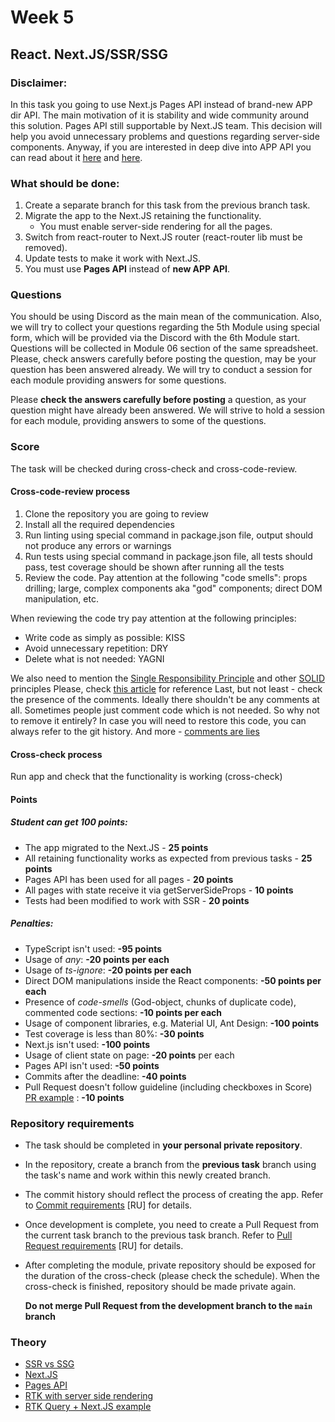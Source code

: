 # Week 5

## React. Next.JS/SSR/SSG

### Disclaimer:

In this task you going to use Next.js Pages API instead of brand-new APP dir API. The main motivation of it is stability and wide community around this solution. Pages API still supportable by Next.JS team. This decision will help you avoid unnecessary problems and questions regarding server-side components. Anyway, if you are interested in deep dive into APP API you can read about it [here](https://nextjs.org/docs/app/building-your-application/routing) and [here](https://github.com/reactjs/rfcs/blob/main/text/0188-server-components.md).

### What should be done:

1. Create a separate branch for this task from the previous branch task.
2. Migrate the app to the Next.JS retaining the functionality.
   - You must enable server-side rendering for all the pages.
3. Switch from react-router to Next.JS router (react-router lib must be removed).
4. Update tests to make it work with Next.JS.
5. You must use **Pages API** instead of **new APP API**.

### Questions

You should be using Discord as the main mean of the communication.
Also, we will try to collect your questions regarding the 5th Module using special form, which will be provided via the Discord with the 6th Module start. Questions will be collected in Module 06 section of the same spreadsheet. Please, check answers carefully before posting the question, may be your question has been answered already.
We will try to conduct a session for each module providing answers for some questions.

Please **check the answers carefully before posting** a question, as your question might have already been answered. We will strive to hold a session for each module, providing answers to some of the questions.

### Score

The task will be checked during cross-check and cross-code-review.

#### Cross-code-review process

1. Clone the repository you are going to review
2. Install all the required dependencies
3. Run linting using special command in package.json file, output should not produce any errors or warnings
4. Run tests using special command in package.json file, all tests should pass, test coverage should be shown after running all the tests
5. Review the code. Pay attention at the following "code smells": props drilling; large, complex components aka "god" components; direct DOM manipulation, etc.

When reviewing the code try pay attention at the following principles:

- Write code as simply as possible: KISS
- Avoid unnecessary repetition: DRY
- Delete what is not needed: YAGNI

We also need to mention the [Single Responsibility Principle](https://en.wikipedia.org/wiki/Single-responsibility_principle) and other [SOLID](https://en.wikipedia.org/wiki/SOLID) principles
Please, check [this article](https://dmitripavlutin.com/7-architectural-attributes-of-a-reliable-react-component/) for reference
Last, but not least - check the presence of the comments. Ideally there shouldn't be any comments at all. Sometimes people just comment code which is not needed. So why not to remove it entirely? In case you will need to restore this code, you can always refer to the git history. And more - [comments are lies](https://blog.devgenius.io/code-should-be-the-one-version-of-the-truth-dont-add-comments-b0bcd8631a9a)

#### Cross-check process

Run app and check that the functionality is working (cross-check)

#### Points

##### Student can get 100 points:

- The app migrated to the Next.JS - **25 points**
- All retaining functionality works as expected from previous tasks - **25 points**
- Pages API has been used for all pages - **20 points**
- All pages with state receive it via getServerSideProps - **10 points**
- Tests had been modified to work with SSR - **20 points**

##### Penalties:

- TypeScript isn't used: **-95 points**
- Usage of _any_: **-20 points per each**
- Usage of _ts-ignore_: **-20 points per each**
- Direct DOM manipulations inside the React components: **-50 points per each**
- Presence of _code-smells_ (God-object, chunks of duplicate code), commented code sections: **-10 points per each**
- Usage of component libraries, e.g. Material UI, Ant Design: **-100 points**
- Test coverage is less than 80%: **-30 points**
- Next.js isn't used: **-100 points**
- Usage of client state on page: **-20 points** per each
- Pages API isn't used: **-50 points**
- Commits after the deadline: **-40 points**
- Pull Request doesn't follow guideline (including checkboxes in Score) [PR example](https://docs.rs.school/#/pull-request-review-process?id=%d0%a2%d1%80%d0%b5%d0%b1%d0%be%d0%b2%d0%b0%d0%bd%d0%b8%d1%8f-%d0%ba-pull-request-pr) : **-10 points**

### Repository requirements

- The task should be completed in **your personal private repository**.
- In the repository, create a branch from the **previous task** branch using the task's name and work within this newly created branch.
- The commit history should reflect the process of creating the app. Refer to [Commit requirements](https://docs.rs.school/#/git-convention?id=%D0%A2%D1%80%D0%B5%D0%B1%D0%BE%D0%B2%D0%B0%D0%BD%D0%B8%D1%8F-%D0%BA-%D0%B8%D0%BC%D0%B5%D0%BD%D0%B0%D0%BC-%D0%BA%D0%BE%D0%BC%D0%BC%D0%B8%D1%82%D0%BE%D0%B2) [RU] for details.
- Once development is complete, you need to create a Pull Request from the current task branch to the previous task branch. Refer to [Pull Request requirements](https://docs.rs.school/#/pull-request-review-process?id=%D0%A2%D1%80%D0%B5%D0%B1%D0%BE%D0%B2%D0%B0%D0%BD%D0%B8%D1%8F-%D0%BA-pull-request-pr) [RU] for details.
- After completing the module, private repository should be exposed for the duration of the cross-check (please check the schedule). When the cross-check is finished, repository should be made private again.

  **Do not merge Pull Request from the development branch to the `main` branch**

### Theory

- [SSR vs SSG](https://vercel.com/blog/nextjs-server-side-rendering-vs-static-generation)
- [Next.JS](https://nextjs.org/)
- [Pages API](https://nextjs.org/docs/pages)
- [RTK with server side rendering](https://redux-toolkit.js.org/rtk-query/usage/server-side-rendering)
- [RTK Query + Next.JS example](https://github.com/phryneas/ssr-experiments/tree/main/nextjs-blog)
